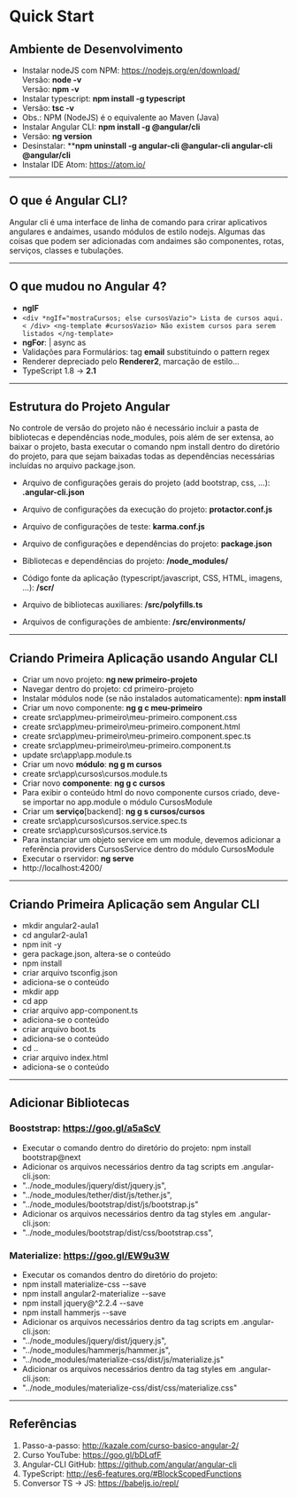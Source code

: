 # Quick Start

## Ambiente de Desenvolvimento
- Instalar nodeJS com NPM: https://nodejs.org/en/download/
<br>Versão: **node -v** 
<br>Versão: **npm  -v**
- Instalar typescript: **npm install -g typescript**
 - Versão: **tsc -v**
 - Obs.: NPM (NodeJS) é o equivalente ao Maven (Java)
- Instalar Angular CLI: **npm install -g @angular/cli**
 - Versão: **ng version**
 - Desinstalar: ****npm uninstall -g angular-cli @angular-cli angular-cli @angular/cli**
- Instalar IDE Atom: https://atom.io/

----------
## O que é Angular CLI?
Angular cli é uma interface de linha de comando para crirar aplicativos angulares e andaimes, usando módulos de estilo nodejs. Algumas das coisas que podem ser adicionadas com andaimes são componentes, rotas, serviços, classes e tubulações.

----------

## O que mudou no Angular 4?
- **ngIF**
 - `<div *ngIf="mostraCursos; else cursosVazio">
	 Lista de cursos aqui.
	< /div>
<ng-template #cursosVazio>
     Não existem cursos para serem listados
	</ng-template>`
- **ngFor**: | async as
- Validações para Formulários: tag **email** substituindo o pattern regex
- Renderer depreciado pelo **Renderer2**, marcação de estilo…
- TypeScript 1.8 -> **2.1**


----------
## Estrutura do Projeto Angular
No controle de versão do projeto não é necessário incluir a pasta de bibliotecas e dependências node_modules, pois além de ser 
extensa, ao baixar o projeto, basta executar o comando npm install dentro do diretório do projeto, para que sejam baixadas todas as 
dependências necessárias incluídas no arquivo package.json.

- Arquivo de configurações gerais do projeto (add bootstrap, css, ...): **.angular-cli.json**
- Arquivo de configurações da execução do projeto: **protactor.conf.js**
- Arquivo de configurações de teste: **karma.conf.js**
- Arquivo de configurações e dependências do projeto: **package.json**

- Bibliotecas e dependências do projeto: **/node_modules/**

- Código fonte da aplicação (typescript/javascript, CSS, HTML, imagens, ...): **/scr/**
- Arquivo de bibliotecas auxiliares: **/src/polyfills.ts**
- Arquivos de configurações de ambiente: **/src/environments/**


----------
## Criando Primeira Aplicação usando Angular CLI
- Criar um novo projeto: **ng new primeiro-projeto**
 - Navegar dentro do projeto: cd primeiro-projeto
 - Instalar módulos node (se não instalados automaticamente): **npm install**
- Criar um novo componente: **ng g c meu-primeiro**
 - create src\app\meu-primeiro\meu-primeiro.component.css
 - create src\app\meu-primeiro\meu-primeiro.component.html
 - create src\app\meu-primeiro\meu-primeiro.component.spec.ts
 - create src\app\meu-primeiro\meu-primeiro.component.ts
 -  update src\app\app.module.ts
- Criar um novo **módulo**: **ng g m cursos**
 - create src\app\cursos\cursos.module.ts
- Criar novo **componente**: **ng g c cursos**
- Para exibir o conteúdo html do novo componente cursos criado, deve-se importar no app.module o módulo CursosModule
- Criar um **serviço**[backend]: **ng g s cursos/cursos**
 - create src\app\cursos\cursos.service.spec.ts
 - create src\app\cursos\cursos.service.ts
 - Para instanciar um objeto service em um module, devemos adicionar a referência providers CursosService dentro do módulo CursosModule
- Executar o rservidor: **ng serve**
 - http://localhost:4200/


----------
## Criando Primeira Aplicação sem Angular CLI
- mkdir angular2-aula1
- cd angular2-aula1
- npm init -y
 - gera package.json, altera-se o conteúdo
- npm install
- criar arquivo tsconfig.json
 - adiciona-se o conteúdo
- mkdir app
- cd app
- criar arquivo app-component.ts
 - adiciona-se o conteúdo
- criar arquivo boot.ts
 - adiciona-se o conteúdo
- cd ..
- criar arquivo index.html
 - adiciona-se o conteúdo


----------
## Adicionar Bibliotecas
### Booststrap: https://goo.gl/a5aScV
- Executar o comando dentro do diretório do projeto: npm install bootstrap@next
- Adicionar os arquivos necessários dentro da tag scripts em .angular-cli.json:
 - "../node_modules/jquery/dist/jquery.js",
 - "../node_modules/tether/dist/js/tether.js",
 - "../node_modules/bootstrap/dist/js/bootstrap.js"
- Adicionar os arquivos necessários dentro da tag styles em .angular-cli.json:
 - "../node_modules/bootstrap/dist/css/bootstrap.css",

### Materialize: https://goo.gl/EW9u3W
- Executar os comandos dentro do diretório do projeto:
 - npm install materialize-css --save
 - npm install angular2-materialize --save	
 - npm install jquery@^2.2.4 --save
 - npm install hammerjs --save
- Adicionar os arquivos necessários dentro da tag scripts em .angular-cli.json:
 - "../node_modules/jquery/dist/jquery.js",
 - "../node_modules/hammerjs/hammer.js",
 - "../node_modules/materialize-css/dist/js/materialize.js"
- Adicionar os arquivos necessários dentro da tag styles em .angular-cli.json:
 - "../node_modules/materialize-css/dist/css/materialize.css"


----------
## Referências

 1. Passo-a-passo: http://kazale.com/curso-basico-angular-2/
 2. Curso YouTube: https://goo.gl/bDLqfF
 3. Angular-CLI GitHub: https://github.com/angular/angular-cli
 4. TypeScript: http://es6-features.org/#BlockScopedFunctions
 5. Conversor TS -> JS: https://babeljs.io/repl/